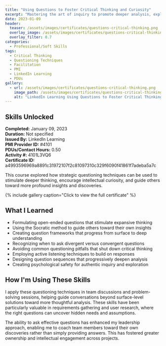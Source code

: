 ```yaml
---
title: "Using Questions to Foster Critical Thinking and Curiosity"
excerpt: "Mastering the art of inquiry to promote deeper analysis, exploration, and intellectual growth"
date: 2023-01-09
header:
  teaser: /assets/images/certificates/questions-critical-thinking.png
  overlay_image: /assets/images/certificates/questions-critical-thinking.png
  overlay_filter: 0.7
categories:
  - Professional/Soft Skills
tags:
  - Critical Thinking
  - Questioning Techniques
  - Facilitation
  - PMI
  - LinkedIn Learning
  - PDUs
gallery:
  - url: /assets/images/certificates/questions-critical-thinking.png
    image_path: /assets/images/certificates/questions-critical-thinking.png
    alt: "LinkedIn Learning Using Questions to Foster Critical Thinking certification"
---
```


## Skills Unlocked

**Completed:** January 09, 2023  
**Duration:** Not specified  
**Issued By:** LinkedIn Learning  
**PMI Provider ID:** #4101  
**PDUs/Contact Hours:** 0.50  
**Activity #:** 4101L3VQ6  
**Certificate ID:** a4993596969a8891c31972107f2c81097310c329f6090f41861f7adeba5a7c

This course explored how strategic questioning techniques can be used to stimulate deeper thinking, encourage intellectual curiosity, and guide others toward more profound insights and discoveries.

{% include gallery caption="Click to view the full certificate" %}

## What I Learned

* Formulating open-ended questions that stimulate expansive thinking
* Using the Socratic method to guide others toward their own insights
* Creating question frameworks that progress from surface to deep understanding
* Recognizing when to ask divergent versus convergent questions
* Avoiding common questioning pitfalls that shut down critical thinking
* Employing active listening techniques to build on responses
* Designing question sequences that progressively deepen analysis
* Creating psychological safety for authentic inquiry and exploration

## How I'm Using These Skills

I apply these questioning techniques in team discussions and problem-solving sessions, helping guide conversations beyond surface-level solutions toward more thoughtful analysis. These skills have been particularly valuable in requirements gathering and user research, where the right questions can uncover hidden needs and assumptions.

The ability to ask effective questions has enhanced my leadership approach, enabling me to coach team members toward their own discoveries rather than simply providing answers. This has fostered greater ownership and intellectual engagement across projects.